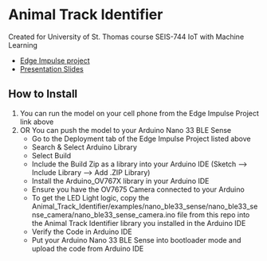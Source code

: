 # Animal Track Identifier

Created for University of St. Thomas course SEIS-744 IoT with Machine Learning

* [Edge Impulse project](https://studio.edgeimpulse.com/public/320629/latest)
* [Presentation Slides](https://uofstthomasmn-my.sharepoint.com/:p:/g/personal/rowl7939_stthomas_edu/EffM6kaOjaZMifVnx6wy9I8BQNEKeKj0PuNOHd8G7RoPsg?e=YFjYBr)

## How to Install

1. You can run the model on your cell phone from the Edge Impulse Project link above
2. OR You can push the model to your Arduino Nano 33 BLE Sense
   * Go to the Deployment tab of the Edge Impulse Project listed above
   * Search & Select Arduino Library
   * Select Build
   * Include the Build Zip as a library into your Arduino IDE (Sketch --> Include Library --> Add .ZIP Library)
   * Install the Arduino_OV767X library in your Arduino IDE
   * Ensure you have the OV7675 Camera connected to your Arduino
   * To get the LED Light logic, copy the Animal_Track_Identifier/examples/nano_ble33_sense/nano_ble33_sense_camera/nano_ble33_sense_camera.ino file from this repo into the Animal Track Identifier library you installed in the Arduino IDE
   * Verify the Code in Arduino IDE
   * Put your Arduino Nano 33 BLE Sense into bootloader mode and upload the code from Arduino IDE
   
